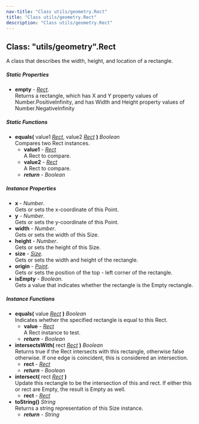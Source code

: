 ```yaml
---
nav-title: "Class utils/geometry.Rect"
title: "Class utils/geometry.Rect"
description: "Class utils/geometry.Rect"
---
```

## Class: "utils/geometry".Rect  
A class that describes the width, height, and location of a rectangle.

##### Static Properties
 - **empty** - [_Rect_](../../utils/geometry/Rect.md).    
  Returns a rectangle, which has X and Y property values of Number.PositiveInfinity, and has Width and Height property values of Number.NegativeInfinity

##### Static Functions
 - **equals(** value1 [_Rect_](../../utils/geometry/Rect.md), value2 [_Rect_](../../utils/geometry/Rect.md) **)** _Boolean_  
     Compares two Rect instances.
   - **value1** - [_Rect_](../../utils/geometry/Rect.md)  
     A Rect to compare.
   - **value2** - [_Rect_](../../utils/geometry/Rect.md)  
     A Rect to compare.
   - _**return**_ - _Boolean_

##### Instance Properties
 - **x** - _Number_.    
  Gets or sets the x-coordinate of this Point.
 - **y** - _Number_.    
  Gets or sets the y-coordinate of this Point.
 - **width** - _Number_.    
  Gets or sets the width of this Size.
 - **height** - _Number_.    
  Gets or sets the height of this Size.
 - **size** - [_Size_](../../utils/geometry/Size.md).    
  Gets or sets the width and height of the rectangle.
 - **origin** - [_Point_](../../utils/geometry/Point.md).    
  Gets or sets the position of the top - left corner of the rectangle.
 - **isEmpty** - _Boolean_.    
  Gets a value that indicates whether the rectangle is the Empty rectangle.

##### Instance Functions
 - **equals(** value [_Rect_](../../utils/geometry/Rect.md) **)** _Boolean_  
     Indicates whether the specified rectangle is equal to this Rect.
   - **value** - [_Rect_](../../utils/geometry/Rect.md)  
     A Rect instance to test.
   - _**return**_ - _Boolean_
 - **intersectsWith(** rect [_Rect_](../../utils/geometry/Rect.md) **)** _Boolean_  
     Returns true if the Rect intersects with this rectangle, otherwise false otherwise.
If one edge is coincident, this is considered an intersection.
   - **rect** - [_Rect_](../../utils/geometry/Rect.md)
   - _**return**_ - _Boolean_
 - **intersect(** rect [_Rect_](../../utils/geometry/Rect.md) **)**  
     Update this rectangle to be the intersection of this and rect.
If either this or rect are Empty, the result is Empty as well.
   - **rect** - [_Rect_](../../utils/geometry/Rect.md)
 - **toString()** _String_  
     Returns a string representation of this Size instance.
   - _**return**_ - _String_